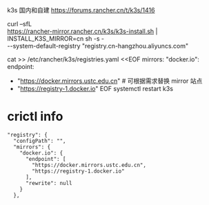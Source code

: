 k3s 国内和自建
https://forums.rancher.cn/t/k3s/1416



curl –sfL \
https://rancher-mirror.rancher.cn/k3s/k3s-install.sh | \
INSTALL_K3S_MIRROR=cn sh -s - \
--system-default-registry "registry.cn-hangzhou.aliyuncs.com"


cat >> /etc/rancher/k3s/registries.yaml <<EOF
mirrors:
"docker.io":
endpoint:
- "https://docker.mirrors.ustc.edu.cn" # 可根据需求替换 mirror 站点
- "https://registry-1.docker.io"
EOF
systemctl restart k3s


# crictl info
    "registry": {
      "configPath": "",
      "mirrors": {
        "docker.io": {
          "endpoint": [
            "https://docker.mirrors.ustc.edu.cn",
            "https://registry-1.docker.io"
          ],
          "rewrite": null
        }
      },